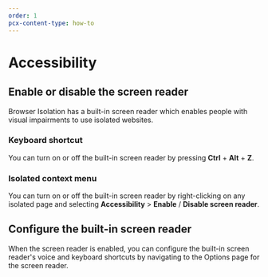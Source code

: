 ```yaml
---
order: 1
pcx-content-type: how-to
--- 
```


# Accessibility

## Enable or disable the screen reader

Browser Isolation has a built-in screen reader which enables people with visual impairments to use isolated websites.

### Keyboard shortcut

You can turn on or off the built-in screen reader by pressing **Ctrl** + **Alt** + **Z**.

### Isolated context menu

You can turn on or off the built-in screen reader by right-clicking on any isolated page and selecting **Accessibility** > **Enable** / **Disable screen reader**.

## Configure the built-in screen reader

When the screen reader is enabled, you can configure the built-in screen reader's voice and keyboard shortcuts by navigating to the Options page for the screen reader.